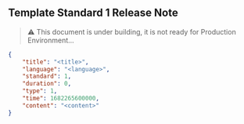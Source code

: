 ## Template Standard 1 Release Note

> ⚠️ This document is under building, it is not ready for Production Environment...

```json
{
    "title": "<title>",
    "language": "<language>",
    "standard": 1,
    "duration": 0,
    "type": 1,
    "time": 1682265600000,
    "content": "<content>"
}
```


